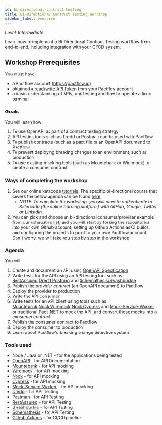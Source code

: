 ```yaml
---
id: bi-directional-contract-testing
title: Bi-Directional Contract Testing Workshop
sidebar_label: Overview
---
```


_Level: Intermediate_

Learn how to implement a Bi-Directional Contract Testing workflow from end-to-end, including integration with your CI/CD system.

## Workshop Prerequisites

You must have:

- a Pactflow account (https://pactflow.io)
- obtained a [read/write API Token](https://docs.pactflow.io/docs/getting-started/#configuring-your-api-token) from your Pactflow account
- a basic understanding of APIs, unit testing and how to operate a linux terminal

### Goals

You will learn how:

1. To use OpenAPI as part of a contract testing strategy
1. API testing tools such as Dredd or Postman can be used with Pactflow
1. To publish contracts (such as a pact file or an OpenAPI document) to Pactflow
1. To prevent deploying breaking changes to an environment, such as production
1. To use existing mocking tools (such as Mountebank or Wiremock) to create a consumer contract

### Ways of completing the workshop

1. See our online katacoda [tutorials](/docs/tutorials). The specific bi-directional course that covers the below agenda can be found [here](/docs/tutorials#bi-directional-contract-testing)
   - _NOTE: To complete the workshop, you will need to authenticate to Killercoda (the online learning platform) with GitHub, Google, Twitter or LinkedIn._
2. You can pick and choose an bi-directional consumer/provider example from our exhaustive [list](/docs/examples), and you will start by forking the repositories into your own Github account, setting up Github Actions as CI builds, and configuring the projects to point to your own Pactflow account. Don't worry, we will take you step by step in the workshop.

### Agenda

You will:

1. Create and document an API using [OpenAPI Specification](https://www.openapis.org/)
2. Write tests for the API using an API testing tool such as [RestAssured](/docs/examples/bi-directional/provider/restassured/),[Dredd](/docs/examples/bi-directional/provider/dredd/),[Postman](/docs/examples/bi-directional/provider/postman/) and [Schemathesis/Swashbuckle](/docs/examples/bi-directional/provider/dotnet/)
3. Publish the _provider contract_ (an OpenAPI document) to Pactflow
4. Deploy the provider to production
5. Write the API consumer
6. Write tests for an API client using tools such as [Mountebank](/docs/examples/bi-directional/consumer/mountebank/),[Nock](/docs/examples/bi-directional/consumer/recordreplay/),[Wiremock](/docs/examples/bi-directional/consumer/wiremock/),[Nock](/docs/examples/bi-directional/consumer/recordreplay/),[Cypress](/docs/examples/bi-directional/consumer/cypress/) and [Mock-Service-Worker](/docs/examples/bi-directional/consumer/msw/) or traditional Pact [.NET](/docs/examples/bi-directional/consumer/dotnet/) to mock the API, and convert those mocks into a _consumer contract_
7. Publish the consumer contract to Pactflow
8. Deploy the consumer to production
9. Learn about Pactflow's breaking change detection system

### Tools used

- Node / Java or .NET - for the applications being tested
- [OpenAPI](https://swagger.io/specification/) - for API Documentation
- [Mountebank](https://mbtest.org) - for API mocking
- [Wiremock](https://wiremock.org/) - for API mocking
- [Nock](https://github.com/nock/nock) - for API mocking
- [Cypress](https://www.cypress.io/) - for API mocking
- [Mock-Service-Worker](https://mswjs.io/) - for API mocking
- [Dredd](https://dredd.org/en/latest/index.html) - for API Testing
- [Postman](https://www.postman.com/) - for API Testing
- [RestAssured](https://rest-assured.io/) - for API Testing
- [Swashbuckle](https://www.nuget.org/packages/Swashbuckle.AspNetCore.Swagger/) - for API Testing
- [Schemathesis](https://schemathesis.readthedocs.io/en/stable/) - for API Testing
- [Github Actions](https://docs.github.com/en/actions) - for CI/CD pipeline
